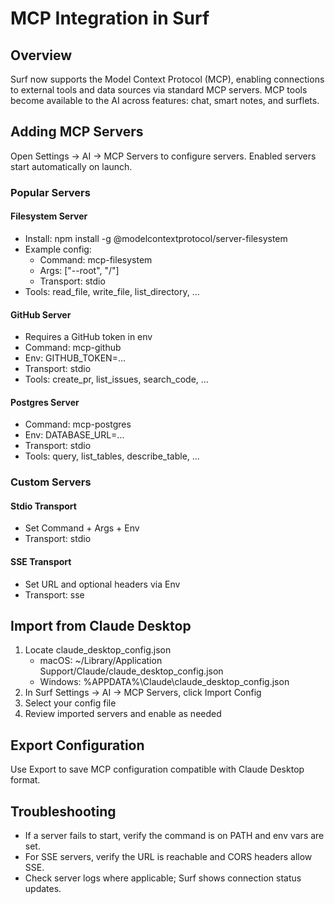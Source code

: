 # MCP Integration in Surf

## Overview
Surf now supports the Model Context Protocol (MCP), enabling connections to external tools and data sources via standard MCP servers. MCP tools become available to the AI across features: chat, smart notes, and surflets.

## Adding MCP Servers

Open Settings → AI → MCP Servers to configure servers. Enabled servers start automatically on launch.

### Popular Servers

#### Filesystem Server
- Install: npm install -g @modelcontextprotocol/server-filesystem
- Example config:
  - Command: mcp-filesystem
  - Args: ["--root", "/"]
  - Transport: stdio
- Tools: read_file, write_file, list_directory, ...

#### GitHub Server
- Requires a GitHub token in env
- Command: mcp-github
- Env: GITHUB_TOKEN=...
- Transport: stdio
- Tools: create_pr, list_issues, search_code, ...

#### Postgres Server
- Command: mcp-postgres
- Env: DATABASE_URL=...
- Transport: stdio
- Tools: query, list_tables, describe_table, ...

### Custom Servers

#### Stdio Transport
- Set Command + Args + Env
- Transport: stdio

#### SSE Transport
- Set URL and optional headers via Env
- Transport: sse

## Import from Claude Desktop

1. Locate claude_desktop_config.json
   - macOS: ~/Library/Application Support/Claude/claude_desktop_config.json
   - Windows: %APPDATA%\Claude\claude_desktop_config.json
2. In Surf Settings → AI → MCP Servers, click Import Config
3. Select your config file
4. Review imported servers and enable as needed

## Export Configuration
Use Export to save MCP configuration compatible with Claude Desktop format.

## Troubleshooting
- If a server fails to start, verify the command is on PATH and env vars are set.
- For SSE servers, verify the URL is reachable and CORS headers allow SSE.
- Check server logs where applicable; Surf shows connection status updates.
